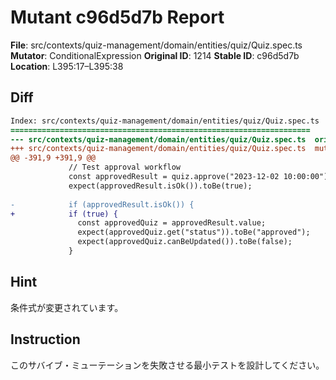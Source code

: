 # Mutant c96d5d7b Report

**File**: src/contexts/quiz-management/domain/entities/quiz/Quiz.spec.ts
**Mutator**: ConditionalExpression
**Original ID**: 1214
**Stable ID**: c96d5d7b
**Location**: L395:17–L395:38

## Diff

```diff
Index: src/contexts/quiz-management/domain/entities/quiz/Quiz.spec.ts
===================================================================
--- src/contexts/quiz-management/domain/entities/quiz/Quiz.spec.ts	original
+++ src/contexts/quiz-management/domain/entities/quiz/Quiz.spec.ts	mutated #1214
@@ -391,9 +391,9 @@
             // Test approval workflow
             const approvedResult = quiz.approve("2023-12-02 10:00:00");
             expect(approvedResult.isOk()).toBe(true);
 
-            if (approvedResult.isOk()) {
+            if (true) {
               const approvedQuiz = approvedResult.value;
               expect(approvedQuiz.get("status")).toBe("approved");
               expect(approvedQuiz.canBeUpdated()).toBe(false);
             }
```

## Hint

条件式が変更されています。

## Instruction

このサバイブ・ミューテーションを失敗させる最小テストを設計してください。
